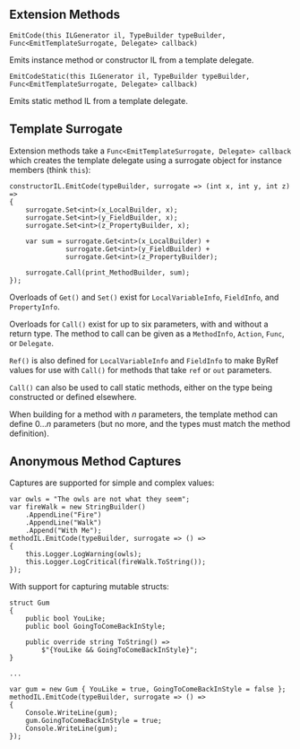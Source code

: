 ## Extension Methods
`EmitCode(this ILGenerator il, TypeBuilder typeBuilder, Func<EmitTemplateSurrogate, Delegate> callback)`

Emits instance method or constructor IL from a template delegate.

`EmitCodeStatic(this ILGenerator il, TypeBuilder typeBuilder, Func<EmitTemplateSurrogate, Delegate> callback)`

Emits static method IL from a template delegate.

## Template Surrogate
Extension methods take a `Func<EmitTemplateSurrogate, Delegate> callback` which creates the template delegate using a surrogate object for instance members (think `this`):

```
constructorIL.EmitCode(typeBuilder, surrogate => (int x, int y, int z) =>
{
    surrogate.Set<int>(x_LocalBuilder, x);
    surrogate.Set<int>(y_FieldBuilder, x);
    surrogate.Set<int>(z_PropertyBuilder, x);

    var sum = surrogate.Get<int>(x_LocalBuilder) + 
              surrogate.Get<int>(y_FieldBuilder) +
              surrogate.Get<int>(z_PropertyBuilder);

    surrogate.Call(print_MethodBuilder, sum);    
});
```
Overloads of `Get()` and `Set()` exist for `LocalVariableInfo`, `FieldInfo`, and `PropertyInfo`.

Overloads for `Call()` exist for up to six parameters, with and without a return type. The method to call can be given as a `MethodInfo`, `Action`, `Func`, or `Delegate`.

`Ref()` is also defined for `LocalVariableInfo` and `FieldInfo` to make ByRef values for use with `Call()` for methods that take `ref` or `out` parameters.

`Call()` can also be used to call static methods, either on the type being constructed or defined elsewhere.

When building for a method with _n_ parameters, the template method can define 0..._n_ parameters (but no more, and the types must match the method definition).

## Anonymous Method Captures
Captures are supported for simple and complex values:
```
var owls = "The owls are not what they seem";
var fireWalk = new StringBuilder()
    .AppendLine("Fire")
    .AppendLine("Walk")
    .Append("With Me");
methodIL.EmitCode(typeBuilder, surrogate => () => 
{
    this.Logger.LogWarning(owls);
    this.Logger.LogCritical(fireWalk.ToString());    
});
```
With support for capturing mutable structs:
```
struct Gum
{
    public bool YouLike;
    public bool GoingToComeBackInStyle;
    
    public override string ToString() =>
        $"{YouLike && GoingToComeBackInStyle}";
}

...

var gum = new Gum { YouLike = true, GoingToComeBackInStyle = false };
methodIL.EmitCode(typeBuilder, surrogate => () => 
{
    Console.WriteLine(gum);
    gum.GoingToComeBackInStyle = true;
    Console.WriteLine(gum);
});
```